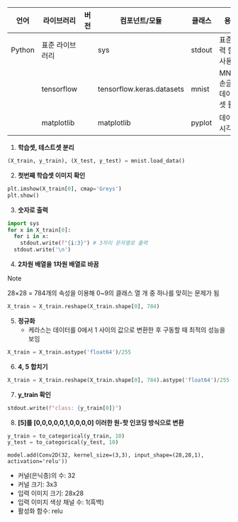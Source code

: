 |언어|라이브러리|버전|컴포넌트/모듈|클래스|용도|
|---|---|---|---|---|---|
|Python|표준 라이브러리||sys|stdout|표준 출력 함수 사용|
||tensorflow||tensorflow.keras.datasets|mnist|MNIST 손글씨 데이터셋 활용|
||matplotlib||matplotlib|pyplot|데이터 시각화|

1. **학습셋, 테스트셋 분리**
```python
(X_train, y_train), (X_test, y_test) = mnist.load_data()
```

2. **첫번째 학습셋 이미지 확인**
```python
plt.imshow(X_train[0], cmap='Greys')
plt.show()
```

3. **숫자로 출력**
```python
import sys
for x in X_train[0]:
  for i in x:
    stdout.write(f"{i:3}") # 3자리 문자열로 출력 
  stdout.write('\n')
```

4. **2차원 배열을 1차원 배열로 바꿈**
> [!NOTE]
> 28×28 = 784개의 속성을 이용해 0~9의 클래스 열 개 중 하나를 맞히는 문제가 됨
```python
X_train = X_train.reshape(X_train.shape[0], 784)
```

5. **정규화**
   - 케라스는 데이터를 0에서 1 사이의 값으로 변환한 후 구동할 때 최적의 성능을 보임
```python
X_train = X_train.astype('float64')/255
```

6. **4, 5 합치기**
```python
X_train = X_train.reshape(X_train.shape[0], 784).astype('float64')/255
```

7. **y_train 확인**
```python
stdout.write(f"class: {y_train[0]}")
```

8. **\[5]를 \[0,0,0,0,0,1,0,0,0,0] 이러한 원-핫 인코딩 방식으로 변환**
```python
y_train = to_categorical(y_train, 10)
y_test = to_categorical(y_test, 10)
```


```
model.add(Conv2D(32, kernel_size=(3,3), input_shape=(28,28,1), activation='relu'))
```

- 커널(은닉층)의 수: 32
- 커널 크기: 3x3
- 입력 이미지 크기: 28x28
- 입력 이미지 색상 채널 수: 1(흑백)
- 활성화 함수: relu
